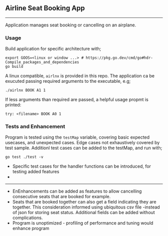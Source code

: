 ## Airline Seat Booking App
---
Application manages seat booking or cancelling on an airplane.

### Usage
Build application for specific architecture with;
```
export GOOS=<linux or window ...> # https://pkg.go.dev/cmd/go#hdr-Compile_packages_and_dependencies
go build
```

A linux compatible, `airlnx` is provided in this repo. The application ca be exucuted passing required arguments to the executable, e.g;
```
./airlnx BOOK A1 1
```

If less arguments than required are passed, a helpful usage propmt is printed:
```
try: <filename> BOOK A0 1
```

### Tests and Enhancement
Program is tested using the `testMap` variable, covering basic expected usecases, and unexpected cases. Edge cases not exhaustively covered by test sample. Additionl test cases can be added to the testMap, and run with;
```
go test ./test -v
```
- Specific test cases for the handler functions can be introduced, for testing added features
-

---
- EnEnhancements can be added as features to allow cancelling consecutive seats that are booked for example.
- Seats that are booked together can also get a field indicating they are together. This consideration informed using ubiquitous csv file -instead of json for storing seat status. Additional fields can be added without complications.
- Program is unoptimized - profiling of performance and tuning would enhance program
